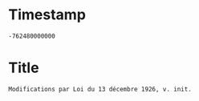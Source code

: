 # Timestamp
```
-762480000000
```

# Title
```
Modifications par Loi du 13 décembre 1926, v. init.
```